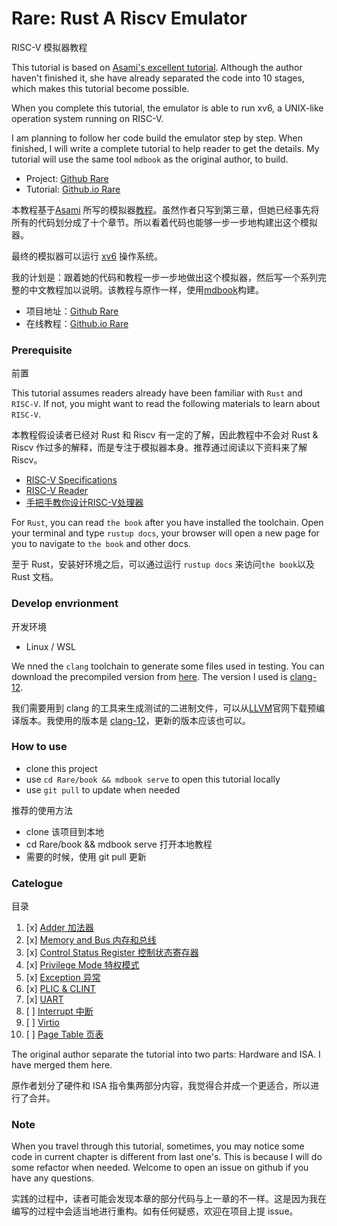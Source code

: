 # Rare: Rust A Riscv Emulator
RISC-V 模拟器教程

This tutorial is based on [Asami's excellent tutorial](https://book.rvemu.app). Although the author haven't finished it, she have already separated the code into 10 stages, which makes this tutorial become possible.

When you complete this tutorial, the emulator is able to run xv6, a UNIX-like operation system running on RISC-V.

I am planning to follow her code build the emulator step by step. When finished, I will write a complete tutorial to help reader to get the details. My tutorial will use the same tool `mdbook` as the original author, to build.

+ Project: [Github Rare](https://github.com/siriusdemon/Rare)
+ Tutorial: [Github.io Rare](https://siriusdemon.github.io/Rare/)

本教程基于[Asami](https://github.com/d0iasm) 所写的模拟器[教程](https://book.rvemu.app/)。虽然作者只写到第三章，但她已经事先将所有的代码划分成了十个章节。所以看着代码也能够一步一步地构建出这个模拟器。

最终的模拟器可以运行 [xv6](https://pdos.csail.mit.edu/6.828/2012/xv6.html) 操作系统。

我的计划是：跟着她的代码和教程一步一步地做出这个模拟器，然后写一个系列完整的中文教程加以说明。该教程与原作一样，使用[mdbook](https://github.com/rust-lang/mdBook)构建。

+ 项目地址：[Github Rare](https://github.com/siriusdemon/Rare)
+ 在线教程：[Github.io Rare](https://siriusdemon.github.io/Rare/)

### Prerequisite
前置

This tutorial assumes readers already have been familiar with `Rust` and `RISC-V`. If not, you might want to read the following materials to learn about `RISC-V`.

本教程假设读者已经对 Rust 和 Riscv 有一定的了解，因此教程中不会对 Rust & Riscv 作过多的解释，而是专注于模拟器本身。推荐通过阅读以下资料来了解 Riscv。

+ [RISC-V Specifications](https://riscv.org/technical/specifications/)
+ [RISC-V Reader](https://zh.webbooksnow.art/dl/16429281/d4417e)
+ [手把手教你设计RISC-V处理器](https://zh.webbooksnow.art/book/18067855/bd7a8a)

For `Rust`, you can read `the book` after you have installed the toolchain. Open your terminal and type `rustup docs`, your browser will open a new page for you to navigate to `the book` and other docs.

至于 Rust，安装好环境之后，可以通过运行 `rustup docs` 来访问`the book`以及 Rust 文档。


### Develop envrionment
开发环境

+ Linux / WSL

We nned the `clang` toolchain to generate some files used in testing. You can download the precompiled version from [here]((https://releases.llvm.org/)). The version I used is [clang-12](https://github.com/llvm/llvm-project/releases/tag/llvmorg-12.0.0).

我们需要用到 clang 的工具来生成测试的二进制文件，可以从[LLVM](https://releases.llvm.org/)官网下载预编译版本。我使用的版本是 [clang-12](https://github.com/llvm/llvm-project/releases/tag/llvmorg-12.0.0)，更新的版本应该也可以。


### How to use

+ clone this project
+ use `cd Rare/book && mdbook serve` to open this tutorial locally
+ use `git pull` to update when needed


推荐的使用方法
+ clone 该项目到本地
+ cd Rare/book && mdbook serve 打开本地教程
+ 需要的时候，使用 git pull 更新


### Catelogue
目录

1. [x] [Adder 加法器](./v1-CPU-Adder.md)
2. [x] [Memory and Bus 内存和总线](./v2-Memory-and-Bus.md)
3. [x] [Control Status Register 控制状态寄存器](./v3-CSR.md)
4. [x] [Privilege Mode 特权模式](./v4-Privilege-Mode.md)
5. [x] [Exception 异常](./v5-Exceptions.md)
6. [x] [PLIC & CLINT](./v6-Plic-Clint.md)
7. [x] [UART](./v7-Uart.md)
8. [ ] [Interrupt 中断](./v8-Interrupts.md)
9. [ ] [Virtio](./v9-Virtio.md)
10. [ ] [Page Table 页表](./v10-Page-Table.md)

The original author separate the tutorial into two parts: Hardware and ISA. I have merged them here. 

原作者划分了硬件和 ISA 指令集两部分内容，我觉得合并成一个更适合，所以进行了合并。

### Note

When you travel through this tutorial, sometimes, you may notice some code in current chapter is different from last one's. This is because I will do some refactor when needed. Welcome to open an issue on github if you have any questions.

实践的过程中，读者可能会发现本章的部分代码与上一章的不一样。这是因为我在编写的过程中会适当地进行重构。如有任何疑惑，欢迎在项目上提 issue。